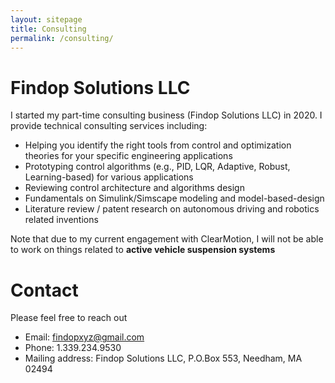 ```yaml
---
layout: sitepage
title: Consulting
permalink: /consulting/
---
```


# Findop Solutions LLC #

I started my part-time consulting business (Findop Solutions LLC) in 2020. I provide technical consulting services including:

- Helping you identify the right tools from control and optimization theories for your specific engineering applications
- Prototyping control algorithms (e.g., PID, LQR, Adaptive, Robust, Learning-based) for various applications
- Reviewing control architecture and algorithms design
- Fundamentals on Simulink/Simscape modeling and model-based-design
- Literature review / patent research on autonomous driving and robotics related inventions

Note that due to my current engagement with ClearMotion, I will not be able to work on things related to **active vehicle suspension systems**

# Contact #
Please feel free to reach out
- Email: findopxyz@gmail.com
- Phone: 1.339.234.9530
- Mailing address: Findop Solutions LLC, P.O.Box 553, Needham, MA 02494